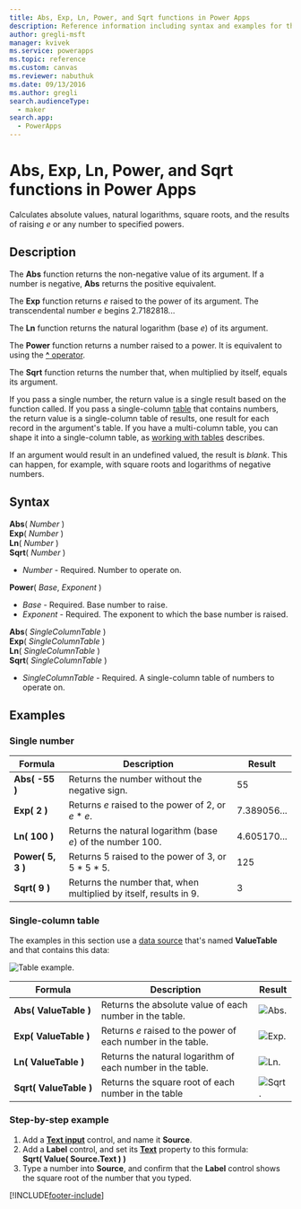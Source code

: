 ```yaml
---
title: Abs, Exp, Ln, Power, and Sqrt functions in Power Apps
description: Reference information including syntax and examples for the Abs, Exp, Ln, Power, and Sqrt functions in Power Apps.
author: gregli-msft
manager: kvivek
ms.service: powerapps
ms.topic: reference
ms.custom: canvas
ms.reviewer: nabuthuk
ms.date: 09/13/2016
ms.author: gregli
search.audienceType: 
  - maker
search.app: 
  - PowerApps
---
```

# Abs, Exp, Ln, Power, and Sqrt functions in Power Apps
Calculates absolute values, natural logarithms, square roots, and the results of raising *e* or any number to specified powers.

## Description
The **Abs** function returns the non-negative value of its argument. If a number is negative, **Abs** returns the positive equivalent.

The **Exp** function returns *e* raised to the power of its argument.  The transcendental number *e* begins 2.7182818...

The **Ln** function returns the natural logarithm (base *e*) of its argument.

The **Power** function returns a number raised to a power.  It is equivalent to using the [**^** operator](operators.md).

The **Sqrt** function returns the number that, when multiplied by itself, equals its argument.

If you pass a single number, the return value is a single result based on the function called.  If you pass a single-column [table](../working-with-tables.md) that contains numbers, the return value is a single-column table of results, one result for each record in the argument's table. If you have a multi-column table, you can shape it into a single-column table, as [working with tables](../working-with-tables.md) describes.  

If an argument would result in an undefined valued, the result is *blank*.  This can happen, for example, with square roots and logarithms of negative numbers.

## Syntax
**Abs**( *Number* )<br>**Exp**( *Number* )<br>**Ln**( *Number* )<br>**Sqrt**( *Number* )

* *Number* - Required. Number to operate on.

**Power**( *Base*, *Exponent* )

* *Base* - Required. Base number to raise.
* *Exponent* - Required. The exponent to which the base number is raised.

**Abs**( *SingleColumnTable* )<br>**Exp**( *SingleColumnTable* )<br>**Ln**( *SingleColumnTable* )<br>**Sqrt**( *SingleColumnTable* )

* *SingleColumnTable* - Required. A single-column table of numbers to operate on.

## Examples
### Single number

| Formula | Description | Result |
| --- | --- | --- |
| **Abs( -55 )** |Returns the number without the negative sign. |55 |
| **Exp( 2 )** |Returns *e* raised to the power of 2, or *e* \* *e*. |7.389056... |
| **Ln( 100 )** |Returns the natural logarithm (base *e*) of the number 100. |4.605170... |
| **Power( 5, 3 )** |Returns 5 raised to the power of 3, or 5 \* 5 \* 5. |125 |
| **Sqrt( 9 )** |Returns the number that, when multiplied by itself, results in 9. |3 |

### Single-column table
The examples in this section use a [data source](../working-with-data-sources.md) that's named **ValueTable** and that contains this data:

![Table example.](media/function-numericals/values.png)

| Formula | Description | Result |
| --- | --- | --- |
| **Abs(&nbsp;ValueTable&nbsp;)** |Returns the absolute value of each number in the table. | ![Abs.](media/function-numericals/values-abs.png) |
| **Exp(&nbsp;ValueTable&nbsp;)** |Returns *e* raised to the power of each number in the table. | ![Exp.](media/function-numericals/values-exp.png) |
| **Ln(&nbsp;ValueTable&nbsp;)** |Returns the natural logarithm of each number in the table. | ![Ln.](media/function-numericals/values-ln.png) |
| **Sqrt(&nbsp;ValueTable&nbsp;)** |Returns the square root of each number in the table |![Sqrt.](media/function-numericals/values-sqrt.png) |

### Step-by-step example
1. Add a **[Text input](../controls/control-text-input.md)** control, and name it **Source**.
2. Add a **Label** control, and set its **[Text](../controls/properties-core.md)** property to this formula:
   <br>
   **Sqrt( Value( Source.Text ) )**
3. Type a number into **Source**, and confirm that the **Label** control shows the square root of the number that you typed.



[!INCLUDE[footer-include](../../../includes/footer-banner.md)]